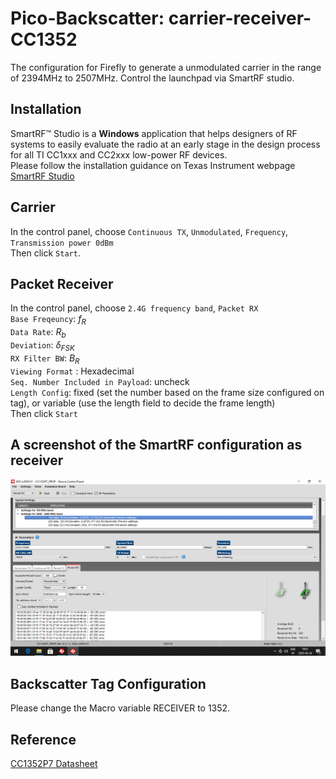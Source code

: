 # Pico-Backscatter: carrier-receiver-CC1352
The configuration for Firefly to generate a unmodulated carrier in the range of 2394MHz to 2507MHz.
Control the launchpad via SmartRF studio.

## Installation
SmartRF™ Studio is a **Windows** application that helps designers of RF systems to easily evaluate the radio at an early stage in the design process for all TI CC1xxx and CC2xxx low-power RF devices.
<br> Please follow the installation guidance on Texas Instrument webpage [SmartRF Studio](https://www.ti.com/tool/SMARTRFTM-STUDIO#:~:text=SmartRF%E2%84%A2%20Studio%20is%20a%20Windows%20application%20that%20can%20be,stage%20in%20the%20design%20process.)

## Carrier
In the control panel, choose `Continuous TX`, `Unmodulated`, `Frequency`, `Transmission power 0dBm`
<br>Then click `Start`.

## Packet Receiver
In the control panel, choose `2.4G frequency band`, `Packet RX`
<br>`Base Freqeuncy`: $f_{R}$
<br>`Data Rate`: $R_{b}$
<br>`Deviation`: $\delta_{FSK}$
<br>`RX Filter BW`: $B_{R}$
<br>`Viewing Format` : Hexadecimal
<br>`Seq. Number Included in Payload`: uncheck
<br>`Length Config`: fixed (set the number based on the frame size configured on tag), or variable (use the length field to decide the frame length)
<br>Then click `Start`

## A screenshot of the SmartRF configuration as receiver
![plot](./SmartRF_1352.png)
## Backscatter Tag Configuration
Please change the Macro variable RECEIVER to 1352.

## Reference
[CC1352P7 Datasheet](https://www.ti.com/product/CC1352P7)
